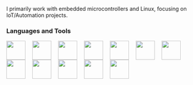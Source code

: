 I primarily work with embedded microcontrollers and Linux, focusing on IoT/Automation projects.

### Languages and Tools
<img align="left" width="50px" style="padding-right:15px;" src="https://cdn.jsdelivr.net/gh/devicons/devicon/icons/c/c-plain.svg" />
<img align="left" width="50px" style="padding-right:15px;" src="https://cdn.jsdelivr.net/gh/devicons/devicon/icons/cplusplus/cplusplus-plain.svg" />
<img align="left" width="50px" style="padding-right:15px;" src="https://cdn.jsdelivr.net/gh/devicons/devicon/icons/python/python-original.svg" />
<img align="left" width="50px" style="padding-right:15px;" src="https://cdn.jsdelivr.net/gh/devicons/devicon/icons/lua/lua-plain-wordmark.svg" />
<img align="left" width="50px" style="padding-right:15px;" src="https://cdn.jsdelivr.net/gh/devicons/devicon/icons/julia/julia-original.svg" />
<img align="left" width="50px" style="padding-right:15px;" src="https://cdn.jsdelivr.net/gh/devicons/devicon/icons/arduino/arduino-original.svg" />
<img align="left" width="50px" style="padding-right:15px;" src="https://cdn.jsdelivr.net/gh/devicons/devicon/icons/linux/linux-original.svg" />          
<img align="left" width="50px" style="padding-right:15px;" src="https://cdn.jsdelivr.net/gh/devicons/devicon/icons/bash/bash-plain.svg" />

<img align="left" width="50px" style="padding-right:15px;" src="https://cdn.jsdelivr.net/gh/devicons/devicon/icons/git/git-original.svg" />
          
<img align="left" width="50px" style="padding-right:15px;" src="https://cdn.jsdelivr.net/gh/devicons/devicon/icons/flask/flask-original.svg" />
          
<img align="left" width="50px" style="padding-right:15px;" src="https://cdn.jsdelivr.net/gh/devicons/devicon/icons/sqlite/sqlite-original.svg" />
<img align="left" width="50px" style="padding-right:15px;" src="https://cdn.jsdelivr.net/gh/devicons/devicon/icons/docker/docker-plain.svg" />
          
